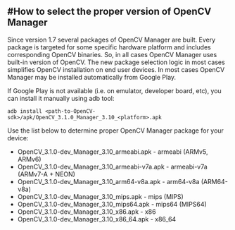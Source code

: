 #How to select the proper version of OpenCV Manager
--------------------------------------------------

Since version 1.7 several packages of OpenCV Manager are built. Every package is targeted for some
specific hardware platform and includes corresponding OpenCV binaries. So, in all cases OpenCV
Manager uses built-in version of OpenCV. The new package selection logic in most cases simplifies
OpenCV installation on end user devices. In most cases OpenCV Manager may be installed automatically
from Google Play.

If Google Play is not available (i.e. on emulator, developer board, etc), you can install it
manually using adb tool:

    adb install <path-to-OpenCV-sdk>/apk/OpenCV_3.1.0_Manager_3.10_<platform>.apk

Use the list below to determine proper OpenCV Manager package for your device:

- OpenCV_3.1.0-dev_Manager_3.10_armeabi.apk - armeabi (ARMv5, ARMv6)
- OpenCV_3.1.0-dev_Manager_3.10_armeabi-v7a.apk - armeabi-v7a (ARMv7-A + NEON)
- OpenCV_3.1.0-dev_Manager_3.10_arm64-v8a.apk - arm64-v8a (ARM64-v8a)
- OpenCV_3.1.0-dev_Manager_3.10_mips.apk - mips (MIPS)
- OpenCV_3.1.0-dev_Manager_3.10_mips64.apk - mips64 (MIPS64)
- OpenCV_3.1.0-dev_Manager_3.10_x86.apk - x86
- OpenCV_3.1.0-dev_Manager_3.10_x86_64.apk - x86_64

